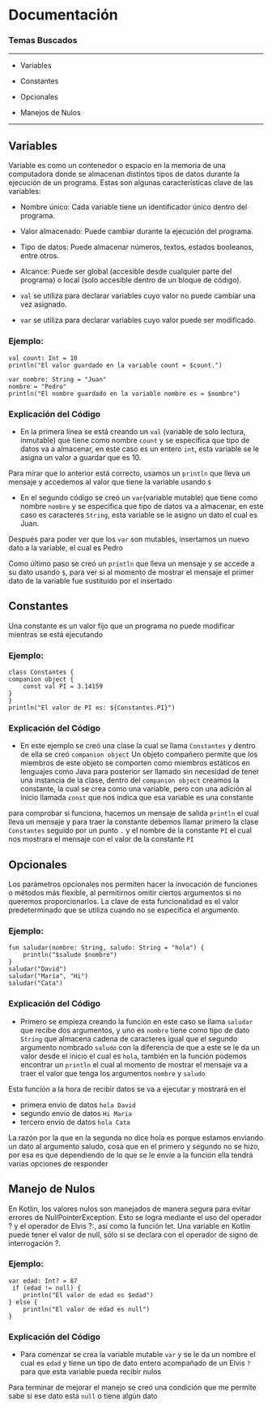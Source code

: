 # Documentación

### Temas Buscados
------------------------------------------------------------------
- Variables

- Constantes

- Opcionales

- Manejos de Nulos
--------------------------------------------------------------------------

## Variables
Variable es como un contenedor o espacio en la memoria de una computadora donde se almacenan distintos tipos de datos durante la ejecución de un programa. Estas son algunas características clave de las variables:
- Nombre único: Cada variable tiene un identificador único dentro del programa.

- Valor almacenado: Puede cambiar durante la ejecución del programa.

- Tipo de datos: Puede almacenar números, textos, estados booleanos, entre otros.

- Alcance: Puede ser global (accesible desde cualquier parte del programa) o local (solo accesible dentro de un bloque de código).

- `val` se utiliza para declarar variables cuyo valor no puede cambiar una vez asignado.
- `var` se utiliza para declarar variables cuyo valor puede ser modificado.

### Ejemplo:

	val count: Int = 10
    println("El valor guardado en la variable count = $count.")

    var nombre: String = "Juan"
    nombre = "Pedro"
    println("El nombre guardado en la variable nombre es = $nombre")

### Explicación del Código

- En la primera línea se está creando un `val` (variable de solo lectura, inmutable) que tiene como nombre `count` y se especifica que tipo de datos va a almacenar, en este caso es un entero `int`, esta variable se le asigna un valor a guardar que es 10.

 Para mirar que lo anterior está correcto, usamos un `println` que lleva un    mensaje y accedemos al valor que tiene la variable usando `$`

- En el segundo código se creó un `var`(variable mutable) que tiene como nombre `nombre` y se especifica que tipo de datos va a almacenar, en este caso es caracteres `String`, esta variable se le asigno un dato el cual es Juan.

 Después para poder ver que los `var` son mutables, insertamos un nuevo  dato a la variable, el cual es Pedro

 Como último paso se creó un `println` que lleva un mensaje y se accede a su dato usando `$`, para ver si al momento de mostrar el mensaje el primer dato de la variable fue sustituido por el insertado

## Constantes
Una constante es un valor fijo que un programa no puede modificar mientras se está ejecutando

### Ejemplo:

	class Constantes {
    companion object {
        const val PI = 3.14159
    }
    }
	println("El valor de PI es: ${Constantes.PI}")

### Explicación del Código

- En este ejemplo se creó una clase la cual se llama `Constantes` y dentro de ella se creó `companion object` Un objeto compañero permite que los miembros de este objeto se comporten como miembros estáticos en lenguajes como Java para posterior ser llamado sin necesidad de tener una instancia de la clase, dentro del `companion object` creamos la constante, la cual se crea como una variable, pero con una adición al inicio llamada `const` que nos indica que esa variable es una constante

 para comprobar si funciona, hacemos un mensaje de salida `println` el cual lleva un mensaje y para traer la constante debemos llamar primero la clase `Constantes` seguido por un punto `.` y el nombre de la constante `PI` el cual nos mostrara el mensaje con el valor de la constante `PI`

## Opcionales 

Los parámetros opcionales nos permiten hacer la invocación de funciones o métodos más flexible, al permitirnos omitir ciertos argumentos si no queremos proporcionarlos. La clave de esta funcionalidad es el valor predeterminado que se utiliza cuando no se especifica el argumento.

### Ejemplo:

	fun saludar(nombre: String, saludo: String = "hola") {
    	println("$saludo $nombre")
	}
    saludar("David")
    saludar("María", "Hi")
    saludar("Cata")
### Explicación del Código

- Primero se empieza creando la función en este caso se llama `saludar` que recibe dos argumentos, y uno es `nombre` tiene como tipo de dato `String` que almacena cadena de caracteres igual que el segundo argumento nombrado `saludo` con la diferencia de que a este se le da un valor desde el inicio el cual es `hola`, también en la función podemos encontrar un  `println` el cual al momento de mostrar el mensaje va a traer el valor que tenga los argumentos `nombre` y `saludo`

 Esta función a la hora de recibir datos se va a ejecutar y mostrará en el  
 - primera envío de datos `hola David`
 - segundo envío de datos `Hi Maria`
 - tercero envío de datos `hola Cata`

 La razón por la que en la segunda no dice hola es porque estamos enviando un dato al argumento saludo, cosa que en el primero y segundo no se hizo, por esa es que dependiendo de lo que se le envíe a la función ella tendrá varias opciones de responder

## Manejo de Nulos

En Kotlin, los valores nulos son manejados de manera segura para evitar errores de NullPointerException. Esto se logra mediante el uso del operador ? y el operador de Elvis ?:, así como la función let. Una variable en Kotlin puede tener el valor de null, sólo si se declara con el operador de signo de interrogación ?.


### Ejemplo:

	var edad: Int? = 87
	 if (edad != null) {
        println("El valor de edad es $edad")
    } else {
        println("El valor de edad es null")
    }

### Explicación del Código

- Para comenzar se crea la variable mutable `var` y se le da un nombre
el cual es `edad` y tiene un tipo de dato entero acompañado de un Elvis `?` para que esta variable pueda recibir nulos

 Para terminar de mejorar el manejo se creó una condición que me permite sabe si ese dato está `null` o tiene algún dato
